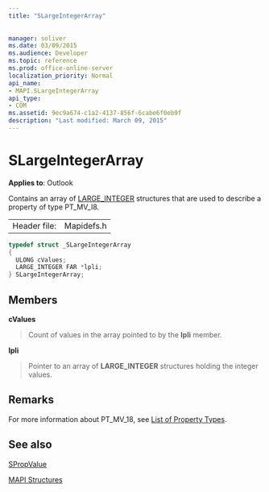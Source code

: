 ```yaml
---
title: "SLargeIntegerArray"
 
 
manager: soliver
ms.date: 03/09/2015
ms.audience: Developer
ms.topic: reference
ms.prod: office-online-server
localization_priority: Normal
api_name:
- MAPI.SLargeIntegerArray
api_type:
- COM
ms.assetid: 9ec9a674-c1a2-4137-856f-6cabe6f0eb9f
description: "Last modified: March 09, 2015"
---
```


# SLargeIntegerArray

  
  
**Applies to**: Outlook 
  
Contains an array of [LARGE_INTEGER](http://go.microsoft.com/fwlink/?LinkId=132130) structures that are used to describe a property of type PT_MV_I8. 
  
|||
|:-----|:-----|
|Header file:  <br/> |Mapidefs.h  <br/> |
   
```cpp
typedef struct _SLargeIntegerArray
{
  ULONG cValues;
  LARGE_INTEGER FAR *lpli;
} SLargeIntegerArray;

```

## Members

 **cValues**
  
> Count of values in the array pointed to by the **lpli** member. 
    
 **lpli**
  
> Pointer to an array of **LARGE_INTEGER** structures holding the integer values. 
    
## Remarks

For more information about PT_MV_18, see [List of Property Types](property-types.md).
  
## See also



[SPropValue](spropvalue.md)


[MAPI Structures](mapi-structures.md)

